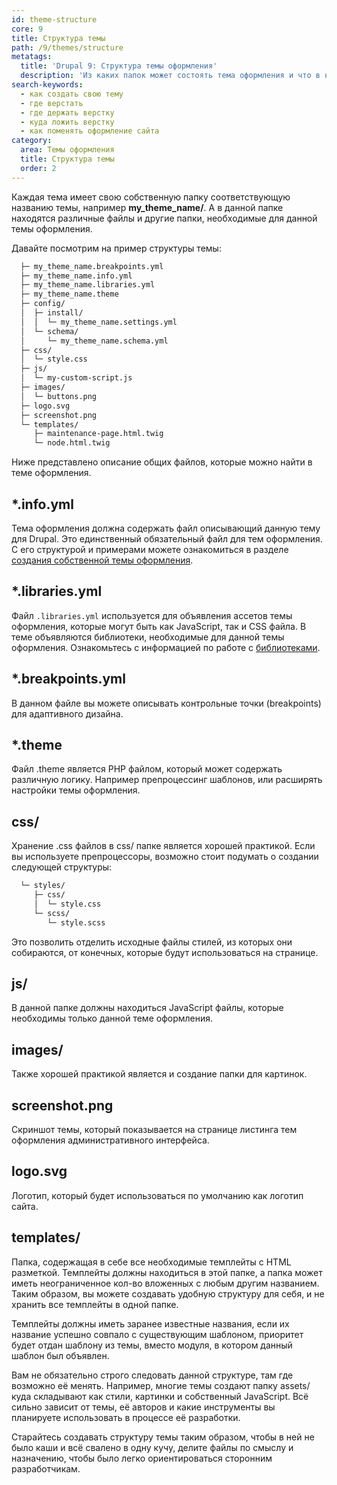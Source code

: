 ```yaml
---
id: theme-structure
core: 9
title: Структура темы
path: /9/themes/structure
metatags:
  title: 'Drupal 9: Структура темы оформления'
  description: 'Из каких папок может состоять тема оформления и что в них должно находиться.'
search-keywords:
  - как создать свою тему
  - где верстать
  - где держать верстку
  - куда ложить верстку
  - как поменять оформление сайта
category:
  area: Темы оформления
  title: Структура темы
  order: 2
---
```


Каждая тема имеет свою собственную папку соответствующую названию темы, например **my_theme_name/**. А в данной папке находятся различные файлы и другие папки, необходимые для данной темы оформления.

Давайте посмотрим на пример структуры темы:

```html
  ├─ my_theme_name.breakpoints.yml
  ├─ my_theme_name.info.yml
  ├─ my_theme_name.libraries.yml
  ├─ my_theme_name.theme
  ├─ config/
  │  ├─ install/
  │  │  └─ my_theme_name.settings.yml
  │  └─ schema/
  │     └─ my_theme_name.schema.yml
  ├─ css/
  │  └─ style.css
  ├─ js/
  │  └─ my-custom-script.js
  ├─ images/
  │  └─ buttons.png
  ├─ logo.svg
  ├─ screenshot.png
  └─ templates/
     ├─ maintenance-page.html.twig
     └─ node.html.twig
```

Ниже представлено описание общих файлов, которые можно найти в теме оформления.

## *.info.yml

Тема оформления должна содержать файл описывающий данную тему для Drupal. Это единственный обязательный файл для тем оформления. С его структурой и примерами можете ознакомиться в разделе [создания собственной темы оформления](create-theme.md).

## *.libraries.yml

Файл `.libraries.yml` используется для объявления ассетов темы оформления, которые могут быть как JavaScript, так и CSS файла. В теме объявляются библиотеки, необходимые для данной темы оформления. Ознакомьтесь с информацией по работе с [библиотеками](../libraries/libraries.md).

## *.breakpoints.yml

В данном файле вы можете описывать контрольные точки (breakpoints) для адаптивного дизайна.

## *.theme

Файл .theme является PHP файлом, который может содержать различную логику. Например препроцессинг шаблонов, или расширять настройки темы оформления.

## css/

Хранение .css файлов в css/ папке является хорошей практикой. Если вы используете препроцессоры, возможно стоит подумать о создании следующей структуры:

```html
  └─ styles/
     ├─ css/
     │  └─ style.css
     └─ scss/
        └─ style.scss
```

Это позволить отделить исходные файлы стилей, из которых они собираются, от конечных, которые будут использоваться на странице.

## js/

В данной папке должны находиться JavaScript файлы, которые необходимы только данной теме оформления.

## images/

Также хорошей практикой является и создание папки для картинок.

## screenshot.png

Скриншот темы, который показывается на странице листинга тем оформления административного интерфейса.

## logo.svg

Логотип, который будет использоваться по умолчанию как логотип сайта.

## templates/

Папка, содержащая в себе все необходимые темплейты с HTML разметкой. Темплейты должны находиться в этой папке, а папка может иметь неограниченное кол-во вложенных с любым другим названием. Таким образом, вы можете создавать удобную структуру для себя, и не хранить все темплейты в одной папке.

Темплейты должны иметь заранее известные названия, если их название успешно совпало с существующим шаблоном, приоритет будет отдан шаблону из темы, вместо модуля, в котором данный шаблон был объявлен.

Вам не обязательно строго следовать данной структуре, там где возможно её менять. Например, многие темы создают папку assets/ куда складывают как стили, картинки и собственный JavaScript. Всё сильно зависит от темы, её авторов и какие инструменты вы планируете использовать в процессе её разработки.

Старайтесь создавать структуру темы таким образом, чтобы в ней не было каши и всё свалено в одну кучу, делите файлы по смыслу и назначению, чтобы было легко ориентироваться сторонним разработчикам.
